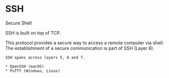 # SSH

Secure Shell

SSH is built on top of TCP.

This protocol provides a secure way to access a remote computer via shell. The establishment of a secure communication is part of SSH (Layer 6).

~~~admonish hint title="SSH across multiple OSI layers"
SSH spans across layers 5, 6 and 7.
~~~

~~~admonish note title="SSH implementations"
* OpenSSH (macOS)
* PuTTY (Windows, Linux)
~~~
